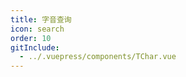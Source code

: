 ```yaml
---
title: 字音查询
icon: search
order: 10
gitInclude:
  - ../.vuepress/components/TChar.vue
---
```


[//]: # (<-- include: @public/query/QPron.vue -->)

<script setup>
import TChar from '@components/TChar.vue';
</script>

<TChar />
